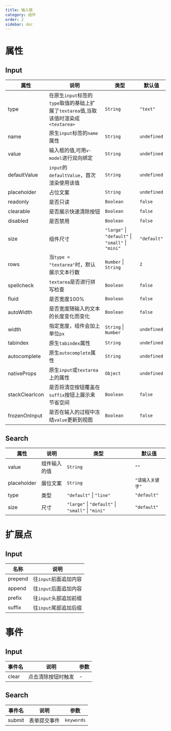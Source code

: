 ```yaml
---
title: 输入框
category: 组件
order: 2
sidebar: doc
---
```


# 属性

## Input

| 属性 | 说明 | 类型 | 默认值 |
| --- | --- | --- | --- |
| type | 在原生`input`标签的`type`取值的基础上扩展了`textarea`值,当取该值时渲染成`<textarea>` | `String` | `"text"` |
| name | 原生`input`标签的`name`属性 | `String` | `undefined` |
| value | 输入框的值,可用`v-model`进行双向绑定 | `String` | `undefined` |
| defaultValue | `input`的`defaultValue`，首次渲染使用该值 | `String` | `undefined` |
| placeholder | 占位文案 | `String` | `undefined` |
| readonly | 是否只读 | `Boolean` | `false` |
| clearable | 是否展示快速清除按钮 | `Boolean` | `false` |
| disabled | 是否禁用 | `Boolean` | `false` |
| size | 组件尺寸 | `"large"` &#124; `"default"` &#124; `"small"` &#124; `"mini"` | `"default"` |
| rows | 当`type = "textarea"`时，默认展示文本行数 | `Number` &#124; `String` | `2` |
| spellcheck | `textarea`是否进行拼写检查 | `Boolean` | `false` |
| fluid | 是否宽度100% | `Boolean` | `false` |
| autoWidth | 是否宽度随输入的文本的长度变化而变化 | `Boolean` | `false` |
| width | 指定宽度，组件会加上单位`px` | `String`  &#124; `Number` | `undefined` |
| tabindex | 原生`tabindex`属性 | `String` | `undefined` |
| autocomplete | 原生`autocomplete`属性 | `String` | `undefined` |
| nativeProps | 原生`input`或`textarea`上的属性 | `Object` | `undefined` |
| stackClearIcon | 是否将清空按钮覆盖在`suffix`按钮上展示来节省空间 | `Boolean` | `false` |
| frozenOnInput | 是否在输入的过程中冻结`value`更新到视图 | `Boolean` | `false` |


## Search

| 属性 | 说明 | 类型 | 默认值 |
| --- | --- | --- | --- |
| value | 组件输入的值 | `String` | `""` |
| placeholder | 展位文案 | `String` | `"请输入关键字"` |
| type | 类型 | `"default"` &#124; `"line"` | `"default"` |
| size | 尺寸 | `"large"` &#124; `"default"` &#124; `"small"` &#124; `"mini"` | `"default"` |

# 扩展点

## Input

| 名称 | 说明 |
| --- | --- |
| prepend | 往`input`前面追加内容 |
| append | 往`input`后面追加内容 |
| prefix | 往`input`头部追加前缀 |
| suffix | 往`input`尾部追加后缀 |


# 事件

## Input

| 事件名 | 说明 | 参数 |
| --- | --- | --- |
| clear | 点击清除按钮时触发 | - |

## Search

| 事件名 | 说明 | 参数 |
| --- | --- | --- |
| submit | 表单提交事件 | `keywords` |
